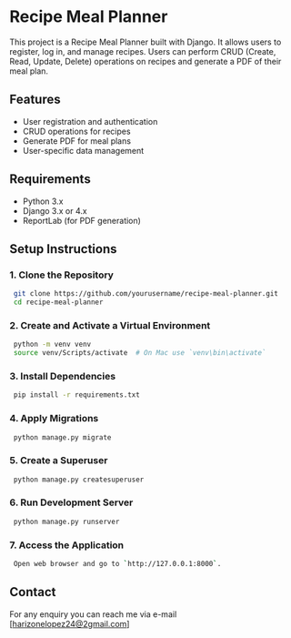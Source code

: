 # Recipe Meal Planner

This project is a Recipe Meal Planner built with Django. It allows users to register, log in, and manage recipes. Users can perform CRUD (Create, Read, Update, Delete) operations on recipes and generate a PDF of their meal plan.

## Features

- User registration and authentication
- CRUD operations for recipes
- Generate PDF for meal plans
- User-specific data management

## Requirements

- Python 3.x
- Django 3.x or 4.x
- ReportLab (for PDF generation)

## Setup Instructions

### 1. Clone the Repository

```sh
 git clone https://github.com/yourusername/recipe-meal-planner.git
 cd recipe-meal-planner
```

### 2. Create and Activate a Virtual Environment

```sh
 python -m venv venv
 source venv/Scripts/activate  # On Mac use `venv\bin\activate`
```

### 3. Install Dependencies

```sh
 pip install -r requirements.txt
```

### 4. Apply Migrations

```sh
 python manage.py migrate
```

### 5. Create a Superuser

```sh
 python manage.py createsuperuser
```

### 6. Run Development Server

```sh
 python manage.py runserver
``` 

### 7. Access the Application

```sh
 Open web browser and go to `http://127.0.0.1:8000`.
``` 

## Contact
 For any enquiry you can reach me via e-mail [harizonelopez24@2gmail.com]